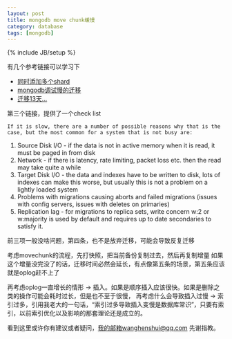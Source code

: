 ```yaml
---
layout: post
title: mongodb move chunk缓慢
category: database
tags: [mongodb]
---
```

{% include JB/setup %}

有几个参考链接可以学习下



- [同时添加多个shard](https://stackoverflow.com/questions/49420465/mongodb-sharding-adding-multiple-shards-at-the-same-time/49434444#49434444)
- [mongodb调试慢的迁移](https://stackoverflow.com/questions/40494330/how-i-can-debug-mongodb-slow-chunk-migration)
- [迁移13天...](https://dba.stackexchange.com/questions/81545/mongodb-shard-chunk-migration-500gb-takes-13-days-is-this-slow-or-normal)



第三个链接，提供了一个check list

`If it is slow, there are a number of possible reasons why that is the case, but the most common for a system that is not busy are:`

1. Source Disk I/O - if the data is not in active memory when it is read, it must be paged in from disk
2. Network - if there is latency, rate limiting, packet loss etc. then the read may take quite a while
3. Target Disk I/O - the data and indexes have to be written to disk, lots of indexes can make this worse, but usually this is not a problem on a lightly loaded system
4. Problems with migrations causing aborts and failed migrations (issues with config servers, issues with deletes on primaries)
5. Replication lag - for migrations to replica sets, write concern w:2 or w:majority is used by default and requires up to date secondaries to satisfy it.



前三项一般没啥问题，第四条，也不是放弃迁移，可能会导致反复迁移

考虑movechunk的流程，先打快照，把当前备份复制过去，然后再复制增量
如果这个增量没完没了的话，迁移时间必然会延长，有点像第五条的场景，第五条应该就是oplog赶不上了

再考虑oplog一直增长的情形 -> 插入。如果是顺序插入应该很快。如果是删除之类的操作可能会耗时过长，但是也不至于很慢，
再考虑什么会导致插入过慢 ->  索引过多，引用我老大的一句话，“索引过多导致插入变慢是数据库常识”，只要有索引，以前索引优化以及影响的那套理论还是成立的。

看到这里或许你有建议或者疑问，我的邮箱wanghenshui@qq.com 先谢指教。